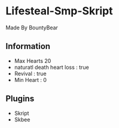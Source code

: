 # Lifesteal-Smp-Skript
Made By BountyBear

## Information
- Max Hearts 20
- naturatl death heart loss : true
- Revival : true
- Min Heart : 0

## Plugins
- Skript
- Skbee
